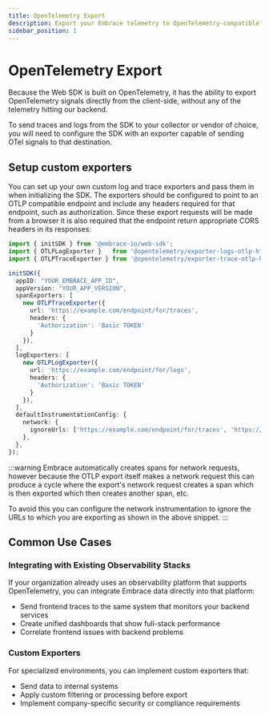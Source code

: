 ```yaml
---
title: OpenTelemetry Export
description: Export your Embrace telemetry to OpenTelemetry-compatible backends
sidebar_position: 1
---
```


# OpenTelemetry Export

Because the Web SDK is built on OpenTelemetry, it has the ability to export OpenTelemetry signals directly from the
client-side, without any of the telemetry hitting our backend.

To send traces and logs from the SDK to your collector or vendor of choice, you will need to configure the SDK with an
exporter capable of sending OTel signals to that destination.

## Setup custom exporters

You can set up your own custom log and trace exporters and pass them in when initializing the SDK. The exporters should
be configured to point to an OTLP compatible endpoint and include any headers required for that endpoint, such as
authorization. Since these export requests will be made from a browser it is also required that the endpoint return
appropriate CORS headers in its responses:

```typescript
import { initSDK } from '@embrace-io/web-sdk';
import { OTLPLogExporter }   from '@opentelemetry/exporter-logs-otlp-http';
import { OTLPTraceExporter } from '@opentelemetry/exporter-trace-otlp-http';

initSDK({
  appID: "YOUR_EMBRACE_APP_ID",
  appVersion: "YOUR_APP_VERSION",
  spanExporters: [
    new OTLPTraceExporter({
      url: 'https://example.com/endpoint/for/traces',
      headers: {
        'Authorization': 'Basic TOKEN'
      }
    }),
  ],
  logExporters: [
    new OTLPLogExporter({
      url: 'https://example.com/endpoint/for/logs',
      headers: {
        'Authorization': 'Basic TOKEN'
      }
    }),
  ],
  defaultInstrumentationConfig: {
    network: {
      ignoreUrls: ['https://example.com/endpoint/for/traces', 'https://example.com/endpoint/for/logs'],
    },
  },
});
```

:::warning
Embrace automatically creates spans for network requests, however because the OTLP export itself makes a network request
this can produce a cycle where the export's network request creates a span which is then exported which then creates
another span, etc.

To avoid this you can configure the network instrumentation to ignore the URLs to which you are exporting as shown in
the above snippet.
:::

## Common Use Cases

### Integrating with Existing Observability Stacks

If your organization already uses an observability platform that supports OpenTelemetry, you can integrate Embrace data
directly into that platform:

- Send frontend traces to the same system that monitors your backend services
- Create unified dashboards that show full-stack performance
- Correlate frontend issues with backend problems

### Custom Exporters

For specialized environments, you can implement custom exporters that:

- Send data to internal systems
- Apply custom filtering or processing before export
- Implement company-specific security or compliance requirements
